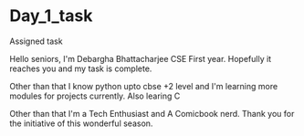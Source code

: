 # Day_1_task
Assigned task

Hello seniors, I'm Debargha Bhattacharjee CSE First year. Hopefully it reaches you and my task is complete. 

Other than that I know python upto cbse +2 level and I'm learning more modules for projects currently. Also learing C

Other than that I'm a Tech Enthusiast and A Comicbook nerd. Thank you for the initiative of this wonderful season.
